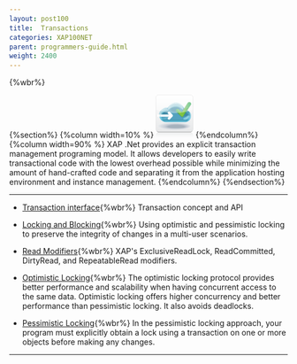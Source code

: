 ```yaml
---
layout: post100
title:  Transactions
categories: XAP100NET
parent: programmers-guide.html
weight: 2400
---
```



{%wbr%}

{%section%}
{%column width=10% %}
![transaction.png](/attachment_files/subject/transaction.png)
{%endcolumn%}
{%column width=90% %}
XAP .Net provides an explicit transaction management programing model. It allows developers to easily write transactional code with the lowest overhead possible while minimizing the amount of hand-crafted code and separating it from the application hosting environment and instance management.
{%endcolumn%}
{%endsection%}

<hr/>

- [Transaction interface](./transaction-management.html){%wbr%}
Transaction concept and API

- [Locking and Blocking](./transaction-locking-and-blocking.html){%wbr%}
Using optimistic and pessimistic locking to preserve the integrity of changes in a multi-user scenarios.

- [Read Modifiers](./transaction-read-modifiers.html){%wbr%}
XAP's ExclusiveReadLock, ReadCommitted, DirtyRead, and RepeatableRead modifiers.

- [Optimistic Locking](./transaction-optimistic-locking.html){%wbr%}
The optimistic locking protocol provides better performance and scalability when having concurrent access to the same data. Optimistic locking offers higher concurrency and better performance than pessimistic locking. It also avoids deadlocks.

- [Pessimistic Locking](./transaction-pessimistic-locking.html){%wbr%}
In the pessimistic locking approach, your program must explicitly obtain a lock using a transaction on one or more objects before making any changes.

<hr/>